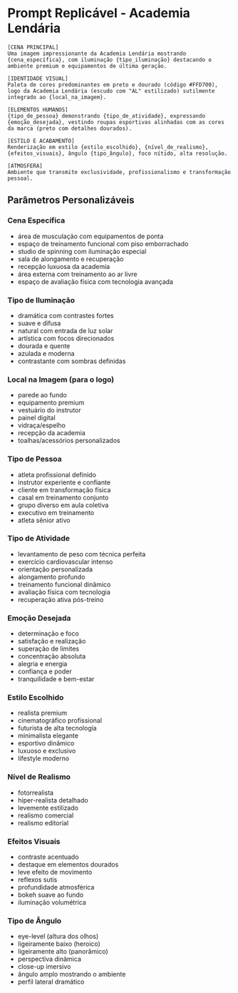 # Prompt Replicável - Academia Lendária

```
[CENA PRINCIPAL]
Uma imagem impressionante da Academia Lendária mostrando {cena_específica}, com iluminação {tipo_iluminação} destacando o ambiente premium e equipamentos de última geração.

[IDENTIDADE VISUAL]
Paleta de cores predominantes em preto e dourado (código #FFD700), logo da Academia Lendária (escudo com "AL" estilizado) sutilmente integrado ao {local_na_imagem}.

[ELEMENTOS HUMANOS]
{tipo_de_pessoa} demonstrando {tipo_de_atividade}, expressando {emoção_desejada}, vestindo roupas esportivas alinhadas com as cores da marca (preto com detalhes dourados).

[ESTILO E ACABAMENTO]
Renderização em estilo {estilo_escolhido}, {nível_de_realismo}, {efeitos_visuais}, ângulo {tipo_ângulo}, foco nítido, alta resolução.

[ATMOSFERA]
Ambiente que transmite exclusividade, profissionalismo e transformação pessoal.
```

## Parâmetros Personalizáveis

### Cena Específica
- área de musculação com equipamentos de ponta
- espaço de treinamento funcional com piso emborrachado
- studio de spinning com iluminação especial
- sala de alongamento e recuperação
- recepção luxuosa da academia
- área externa com treinamento ao ar livre
- espaço de avaliação física com tecnologia avançada

### Tipo de Iluminação
- dramática com contrastes fortes
- suave e difusa
- natural com entrada de luz solar
- artística com focos direcionados
- dourada e quente
- azulada e moderna
- contrastante com sombras definidas

### Local na Imagem (para o logo)
- parede ao fundo
- equipamento premium
- vestuário do instrutor
- painel digital
- vidraça/espelho
- recepção da academia
- toalhas/acessórios personalizados

### Tipo de Pessoa
- atleta profissional definido
- instrutor experiente e confiante
- cliente em transformação física
- casal em treinamento conjunto
- grupo diverso em aula coletiva
- executivo em treinamento
- atleta sênior ativo

### Tipo de Atividade
- levantamento de peso com técnica perfeita
- exercício cardiovascular intenso
- orientação personalizada
- alongamento profundo
- treinamento funcional dinâmico
- avaliação física com tecnologia
- recuperação ativa pós-treino

### Emoção Desejada
- determinação e foco
- satisfação e realização
- superação de limites
- concentração absoluta
- alegria e energia
- confiança e poder
- tranquilidade e bem-estar

### Estilo Escolhido
- realista premium
- cinematográfico profissional
- futurista de alta tecnologia
- minimalista elegante
- esportivo dinâmico
- luxuoso e exclusivo
- lifestyle moderno

### Nível de Realismo
- fotorrealista
- hiper-realista detalhado
- levemente estilizado
- realismo comercial
- realismo editorial

### Efeitos Visuais
- contraste acentuado
- destaque em elementos dourados
- leve efeito de movimento
- reflexos sutis
- profundidade atmosférica
- bokeh suave ao fundo
- iluminação volumétrica

### Tipo de Ângulo
- eye-level (altura dos olhos)
- ligeiramente baixo (heroico)
- ligeiramente alto (panorâmico)
- perspectiva dinâmica
- close-up imersivo
- ângulo amplo mostrando o ambiente
- perfil lateral dramático
